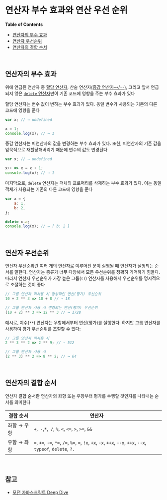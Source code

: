 # 연산자 부수 효과와 연산 우선 순위

**Table of Contents**

- [연산자의 부수 효과](#연산자의-부수-효과)
- [연산자 우선순위](#연산자-우선순위)
- [연산자의 결합 순서](#연산자의-결합-순서)

<br>

## 연산자의 부수 효과

위에 언급된 연산자 중 [할당 연산자](), 산술 연산자[(증감 연산자`++`/`--`)](), 그리고 앞서 언급되지 않은 [`delete` 연산자]()만이 기존 코드에 영향을 주는 부수 효과가 있다

할당 연산자는 변수 값이 변하는 부수 효과가 있다. 동일 변수가 사용되는 기존의 다른 코드에 영향을 준다

```jsx
var x; // → undefined

x = 1; 
console.log(x); // → 1
```

증감 연산자는 피연산자의 값을 변경하는 부수 효과가 있다. 또한, 피연산자의 기존 값을 암묵적으로 재할당해버리기 때문에 변수의 값도 변경된다

```jsx
var x; // → undefined

x++ => x = x + 1;
console.log(x); // → 1
```

마지막으로, `delete` 연산자는 객체의 프로퍼티를 삭제하는 부수 효과가 있다. 이는 동일 객체가 사용되는 기존의 다른 코드에 영향을 준다

```jsx
var x = {
	a: 1,
	b: 2,
}; 

delete x.a; 
console.log(x); // → { b: 2 }
```

<br>

## 연산자 우선순위

연산자 우선순위란 여러 개의 연산자로 이루어진 문이 실행될 때 연산자가 실행되는 순서를 말한다. 연산자는 종류가 너무 다양해서 모든 우선순위를 정확히 기억하기 힘들다. 따라서 연산자 우선순위가 가장 높은 그룹(`()`) 연산자를 사용해서 우선순위를 명시적으로 조절하는 것이 좋다

```jsx
// 그룹 연산자 미사용 시 정상적인 연산(평가) 우선순위
10 + 2 ** 3 => 10 + 8 // → 18

// 그룹 연산자 사용 시 변경되는 연산(평가) 우선순위
(10 + 2) ** 3 => 12 ** 3 // → 1728
```

예시로, 지수(`**`) 연산자는 우항에서부터 연산(평가)를 실행한다. 하지만 그룹 연산자를 사용하여 평가 우선순위를 조절할 수 있다:

```jsx
// 그룹 연산자 미사용 시
2 ** 3 ** 2 => 2 ** 9; // → 512

// 그룹 연산자 사용 시
(2 ** 3) ** 2 => 8 ** 2; // → 64
```

<br>

## 연산자의 결합 순서

연산자 결합 순서란 연산자의 좌항 또는 우항부터 평가를 수행할 것인지를 나타내는 순서를 의미한다

| 결합 순서   | 연산자                                                       |
| ----------- | ------------------------------------------------------------ |
| 좌항 → 우항 | `+`,` -`,`*`,` /`, `%`, `<`, `<=`, `>`, `>=`, `&&`           |
| 우항 → 좌항 | `=`, `+=`, `-=`, `*=`, `/=`, `%=`, `=`, `!x`, `+x`, `-x`, `++x`, `--x`, `++x`, `--x`, `typeof`, `delete`, `?.` |

<br>

## 참고

- [모던 자바스크립트 Deep Dive](http://www.yes24.com/Product/Goods/92742567)